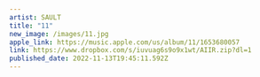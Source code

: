 ```yaml
---
artist: SAULT
title: "11"
new_image: /images/11.jpg
apple_link: https://music.apple.com/us/album/11/1653680057
link: https://www.dropbox.com/s/iuvuag6s9o9x1wt/AIIR.zip?dl=1
published_date: 2022-11-13T19:45:11.592Z
---
```


